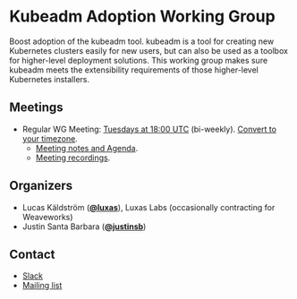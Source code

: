 <!---
This is an autogenerated file!

Please do not edit this file directly, but instead make changes to the
sigs.yaml file in the project root.

To understand how this file is generated, see https://git.k8s.io/community/generator/README.md
--->
# Kubeadm Adoption Working Group

Boost adoption of the kubeadm tool. kubeadm is a tool for creating new Kubernetes clusters easily for new users, but can also be used as a toolbox for higher-level deployment solutions. This working group makes sure kubeadm meets the extensibility requirements of those higher-level Kubernetes installers.

## Meetings
* Regular WG Meeting: [Tuesdays at 18:00 UTC](https://zoom.us/j/166836%E2%80%8B624) (bi-weekly). [Convert to your timezone](http://www.thetimezoneconverter.com/?t=18:00&tz=UTC).
  * [Meeting notes and Agenda](https://docs.google.com/document/d/1KdXsLYiJYJdiRbtgZsx6qbHF4g_K-gAScB9Zs4avgzg/edit).
  * [Meeting recordings](https://www.youtube.com/watch?v=-Xlcrm5iT80&list=PLPgAK4Icr0ehh93BiMC3djAc5KoW7WIkl).

## Organizers

* Lucas Käldström (**[@luxas](https://github.com/luxas)**), Luxas Labs (occasionally contracting for Weaveworks)
* Justin Santa Barbara (**[@justinsb](https://github.com/justinsb)**)

## Contact
* [Slack](https://kubernetes.slack.com/messages/sig-cluster-lifecycle)
* [Mailing list](https://groups.google.com/forum/#!forum/kubernetes-sig-cluster-lifecycle)

<!-- BEGIN CUSTOM CONTENT -->

<!-- END CUSTOM CONTENT -->
